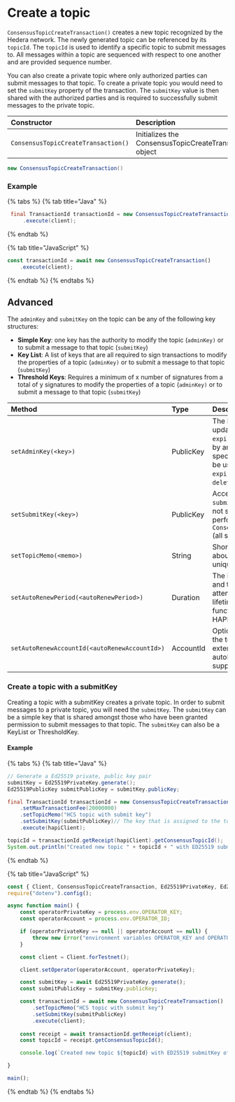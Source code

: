 # Create a topic

`ConsensusTopicCreateTransaction()` creates a new topic recognized by the Hedera network. The newly generated topic can be referenced by its `topicId`. The `topicId` is used to identify a specific topic to submit messages to. All messages within a topic are sequenced with respect to one another and are provided sequence number.

You can also create a private topic where only authorized parties can submit messages to that topic. To create a private topic you would need to set the `submitKey` property of the transaction. The `submitKey` value is then shared with the authorized parties and is required to successfully submit messages to the private topic. 

| Constructor | Description |
| :--- | :--- |
| `ConsensusTopicCreateTransaction()` | Initializes the ConsensusTopicCreateTransaction object |

```java
new ConsensusTopicCreateTransaction()
```



### Example

{% tabs %}
{% tab title="Java" %}
```java
 final TransactionId transactionId = new ConsensusTopicCreateTransaction()
     .execute(client);
```
{% endtab %}

{% tab title="JavaScript" %}
```javascript
const transactionId = await new ConsensusTopicCreateTransaction()
    .execute(client);
```
{% endtab %}
{% endtabs %}

## Advanced

The `adminKey` and `submitKey` on the topic can be any of the following key structures:

* **Simple Key**: one key has the authority to modify the topic \(`adminKey)` or to submit a message to that topic \(`submitKey`\)
* **Key List**: A list of keys that are all required to sign transactions to modify the properties of a  topic \(`adminKey)` or to submit a message to that topic  \(`submitKey`\)
* **Threshold Keys**: Requires a minimum of x number of signatures from a total of y signatures to modify the properties of a topic \(`adminKey)` or to submit a message to that topic  \(`submitKey`\)

| Method | Type | Description |
| :--- | :--- | :--- |
| `setAdminKey(<key>)` | PublicKey | The key that has the ability to update or delete the topic. `expirationTime` can be modified by anyone. If no `adminKey` is specified, `updateTopic` may only be used to extend the `expirationTime`, and `deleteTopic` is disallowed. |
| `setSubmitKey(<key>)` | PublicKey | Access control for `submitMessage`. If this property is not set, no access control is performed on `ConsensusService.submitMessage` \(all submissions allowed\).  |
| `setTopicMemo(<memo>)` | String | Short publicly visible memo about the topic. No guarantee of uniqueness. |
| `setAutoRenewPeriod(<autoRenewPeriod>)` | Duration | The initial lifetime of the topic and the amount of time to attempt to extend the topic's lifetime by \(once autoRenew functionality is supported by HAPI\) |
| `setAutoRenewAccountId(<autoRenewAccountId>)` | AccountId | Optional account to be used at the topic's `expirationTime` to extend the life of the topic \(once autoRenew functionality is supported by HAPI\) |

### Create a topic with a submitKey

Creating a topic with a submitKey creates a private topic. In order to submit messages to a private topic, you will need the `submitKey`. The `submitKey` can be a simple key that is shared amongst those who have been granted permission to submit messages to that topic. The `submitKey` can also be a KeyList or ThresholdKey.

#### Example

{% tabs %}
{% tab title="Java" %}
```java
// Generate a Ed25519 private, public key pair
submitKey = Ed25519PrivateKey.generate();
Ed25519PublicKey submitPublicKey = submitKey.publicKey;

final TransactionId transactionId = new ConsensusTopicCreateTransaction()
    .setMaxTransactionFee(20000000)
    .setTopicMemo("HCS topic with submit key")
    .setSubmitKey(submitPublicKey)// The key that is assigned to the topic and required when submitting messages to this topic
    .execute(hapiClient);

topicId = transactionId.getReceipt(hapiClient).getConsensusTopicId();
System.out.println("Created new topic " + topicId + " with ED25519 submitKey of " + submitKey);

```
{% endtab %}

{% tab title="JavaScript" %}
```javascript
const { Client, ConsensusTopicCreateTransaction, Ed25519PrivateKey, Ed25519PublicKey} = require("@hashgraph/sdk");
require("dotenv").config();

async function main() {
    const operatorPrivateKey = process.env.OPERATOR_KEY;
    const operatorAccount = process.env.OPERATOR_ID;

    if (operatorPrivateKey == null || operatorAccount == null) {
        throw new Error("environment variables OPERATOR_KEY and OPERATOR_ID must be present");
    }

    const client = Client.forTestnet();

    client.setOperator(operatorAccount, operatorPrivateKey);

    const submitKey = await Ed25519PrivateKey.generate();
    const submitPublicKey = submitKey.publicKey;

    const transactionId = await new ConsensusTopicCreateTransaction()
        .setTopicMemo("HCS topic with submit key")
        .setSubmitKey(submitPublicKey)
        .execute(client);
    
    const receipt = await transactionId.getReceipt(client); 
    const topicId = receipt.getConsensusTopicId(); 

    console.log(`Created new topic ${topicId} with ED25519 submitKey of ${submitKey}`)

}

main();
```
{% endtab %}
{% endtabs %}

